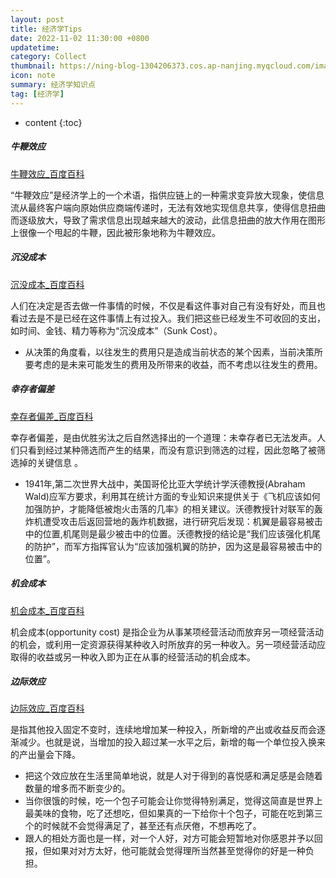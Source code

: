 ```yaml
---
layout: post
title: 经济学Tips
date: 2022-11-02 11:30:00 +0800
updatetime:
category: Collect
thumbnail: https://ning-blog-1304206373.cos.ap-nanjing.myqcloud.com/image/thumbnail/absolutvision-uCMKx2H1Y38-unsplash.jpg
icon: note
summary: 经济学知识点
tag: [经济学]
---
```


* content
{:toc}

##### 牛鞭效应

[牛鞭效应_百度百科](https://baike.baidu.com/item/牛鞭效应/3035553)

“牛鞭效应”是经济学上的一个术语，指供应链上的一种需求变异放大现象，使信息流从最终客户端向原始供应商端传递时，无法有效地实现信息共享，使得信息扭曲而逐级放大，导致了需求信息出现越来越大的波动，此信息扭曲的放大作用在图形上很像一个甩起的牛鞭，因此被形象地称为牛鞭效应。



##### 沉没成本

[沉没成本_百度百科 ](https://baike.baidu.com/item/沉没成本)

人们在决定是否去做一件事情的时候，不仅是看这件事对自己有没有好处，而且也看过去是不是已经在这件事情上有过投入。我们把这些已经发生不可收回的支出，如时间、金钱、精力等称为“沉没成本”（Sunk Cost）。

- 从决策的角度看，以往发生的费用只是造成当前状态的某个因素，当前决策所要考虑的是未来可能发生的费用及所带来的收益，而不考虑以往发生的费用。



##### 幸存者偏差

[幸存者偏差_百度百科 ](https://baike.baidu.com/item/幸存者偏差)

幸存者偏差，是由优胜劣汰之后自然选择出的一个道理：未幸存者已无法发声。人们只看到经过某种筛选而产生的结果，而没有意识到筛选的过程，因此忽略了被筛选掉的关键信息  。

- 1941年,第二次世界大战中，美国哥伦比亚大学统计学沃德教授(Abraham Wald)应军方要求，利用其在统计方面的专业知识来提供关于《飞机应该如何加强防护，才能降低被炮火击落的几率》的相关建议。沃德教授针对联军的轰炸机遭受攻击后返回营地的轰炸机数据，进行研究后发现：机翼是最容易被击中的位置,机尾则是最少被击中的位置。沃德教授的结论是“我们应该强化机尾的防护”，而军方指挥官认为“应该加强机翼的防护，因为这是最容易被击中的位置”。



##### 机会成本

[机会成本_百度百科](https://baike.baidu.com/item/机会成本/498896)

机会成本(opportunity cost) 是指企业为从事某项经营活动而放弃另一项经营活动的机会，或利用一定资源获得某种收入时所放弃的另一种收入。另一项经营活动应取得的收益或另一种收入即为正在从事的经营活动的机会成本。



##### 边际效应

[边际效应_百度百科 ](https://baike.baidu.com/item/边际效应)

是指其他投入固定不变时，连续地增加某一种投入，所新增的产出或收益反而会逐渐减少。也就是说，当增加的投入超过某一水平之后，新增的每一个单位投入换来的产出量会下降。

- 把这个效应放在生活里简单地说，就是人对于得到的喜悦感和满足感是会随着数量的增多而不断变少的。
- 当你很饿的时候，吃一个包子可能会让你觉得特别满足，觉得这简直是世界上最美味的食物，吃了还想吃，但如果真的一下给你十个包子，可能在吃到第三个的时候就不会觉得满足了，甚至还有点厌倦，不想再吃了。
- 跟人的相处方面也是一样，对一个人好，对方可能会短暂地对你感恩并予以回报，但如果对对方太好，他可能就会觉得理所当然甚至觉得你的好是一种负担。